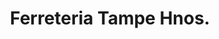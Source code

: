 ---
title: "Ferreteria Tampe Hnos."
url: /puerto-varas/ferreteria-tampe-hnos/
shop: hágalo usted mismo
---